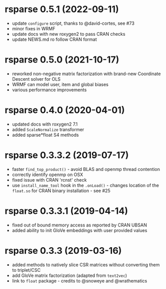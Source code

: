 # rsparse 0.5.1 (2022-09-11)
- update `configure` script, thanks to @david-cortes, see #73
- minor fixes in WRMF
- update docs with new roxygen2 to pass CRAN checks
- update NEWS.md ro follow CRAN format

# rsparse 0.5.0 (2021-10-17)
- reworked non-negative matrix factorization with brand-new Coordinate Descent solver for OLS
- WRMF can model user, item and global biases
- various performance improvements

# rsparse 0.4.0 (2020-04-01)
- updated docs with roxygen2 7.1
- added `ScaleNormalize` transformer
- added sparse*float S4 methods

# rsparse 0.3.3.2 (2019-07-17)
- faster `find_top_product()` - avoid BLAS and openmp thread contention
- correctly identify openmp on OSX
- fixed issue with CRAN 'rcnst' check
- use `install_name_tool` hook in the `.onLoad()` - changes location of the `float.so` for CRAN binary installation - see #25

# rsparse 0.3.3.1 (2019-04-14)
- fixed out of bound memory access as reported by CRAN UBSAN
- added ability to init GloVe embeddings with user provided values

# rsparse 0.3.3 (2019-03-16)
- added methods to natively slice CSR matrices without converting them to triplet/CSC
- add GloVe matrix factorization (adapted from `text2vec`)
- link to `float` package - credits to @snoweye and @wrathematics

